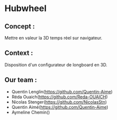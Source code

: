 # Hubwheel

## Concept :
Mettre en valeur la 3D temps réel sur navigateur.

## Context :
Disposition d'un configurateur de longboard en 3D.

## Our team :

* Quentin Lenglin(https://github.com/Quentin-Aime)
* Réda Ouaich(https://github.com/Reda-OUAICH)
* Nicolas Stenger(https://github.com/NicolasStn)
* Quentin Aimé(https://github.com/Quentin-Aime)
* Aymeline Chemin()

##
